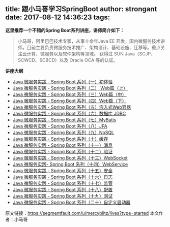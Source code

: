 title: 跟小马哥学习SpringBoot
author: strongant
date: 2017-08-12 14:36:23
tags:
---
**这里推荐一个不错的Spring Boot系列讲座，讲师简介如下：**


> 小马哥，阿里巴巴技术专家，从事十余年Java EE 开发，国内微服务技术讲师。目前主要负责微服务技术推广、架构设计、基础设施、迁移等。重点关注云计算、微服务以及软件架构等领域。
获得过 SUN Java（SCJP、SCWCD、SCBCD）以及 Oracle OCA 等的认证。


**讲座大纲**

* [Java 微服务实践 - Spring Boot 系列（一）初体验](https://segmentfault.com/l/1500000009515571?r=bPp4Li)
* [Java 微服务实践 - Spring Boot 系列（二） Web篇（上）](https://segmentfault.com/l/1500000009659111?r=bPp4Li)
* [Java 微服务实践 - Spring Boot 系列（三）Web篇（中）](https://segmentfault.com/l/1500000009767025?r=bPp4Li)
* [Java 微服务实践 - Spring Boot 系列（四）Web篇（下）](https://segmentfault.com/l/1500000009830944?r=bPp4Li)
* [Java 微服务实践 - Spring Boot 系列（五）嵌入式Web容器](https://segmentfault.com/l/1500000009844304?r=bPp4Li)
* [Java 微服务实践 - Spring Boot 系列（六）数据库 JDBC](https://segmentfault.com/l/1500000009904190?r=bPp4Li)
* [Java 微服务实践 - Spring Boot 系列（七）MyBatis](https://segmentfault.com/l/1500000009952220?r=bPp4Li)
* [Java 微服务实践 - Spring Boot 系列（八）JPA](https://segmentfault.com/l/1500000009952527?r=bPp4Li)
* [Java 微服务实践 - Spring Boot 系列（九）NoSQL](https://segmentfault.com/l/1500000009957330?r=bPp4Li)
* [Java 微服务实践 - Spring Boot 系列（十）缓存](https://segmentfault.com/l/1500000009970812?r=bPp4Li)
* [Java 微服务实践 - Spring Boot 系列（十一）消息](https://segmentfault.com/l/1500000009971600?r=bPp4Li)
* [Java 微服务实践 - Spring Boot 系列（十二）验证](https://segmentfault.com/l/1500000009971716?r=bPp4Li)
* [Java 微服务实践 - Spring Boot 系列（十三）WebSocket](https://segmentfault.com/l/1500000009971764?r=bPp4Li)
* [Java 微服务实践- Spring Boot 系列（十四）WebService](https://segmentfault.com/l/1500000009978309?r=bPp4Li)
* [Java 微服务实践 - Spring Boot 系列（十五）安全](https://segmentfault.com/l/1500000009978481?r=bPp4Li)
* [Java 微服务实践 - Spring Boot 系列（十六）日志](https://segmentfault.com/l/1500000009978585?r=bPp4Li)
* [Java 微服务实践 - Spring Boot 系列（十七）监管](https://segmentfault.com/l/1500000009978661?r=bPp4Li)
* [Java 微服务实践 - Spring Boot 系列（十八）配置](https://segmentfault.com/l/1500000009978729?r=bPp4Li)
* [Java 微服务实践 - Spring Boot 系列（十九）测试](https://segmentfault.com/l/1500000009978826?r=bPp4Li)
* [Java 微服务实践 - Spring Boot 系列（二十）自定义启动器](https://segmentfault.com/l/1500000009978904?r=bPp4Li)

原文链接：<https://segmentfault.com/u/mercyblitz/lives?type=started>
本文作者：小马哥